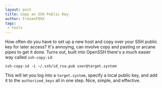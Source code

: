 ```yaml
---
layout: post
title: Copy an SSH Public Key
author: FrozenFOXX
tags:
 - tools
---
```


How often do you have to set up a new host and copy over your SSH public key for later access? It's annoying, can involve copy and pasting or arcane pipes to get it done. Turns out, built into OpenSSH there's a much easier way called `ssh-copy-id`:

```shell
ssh-copy-id -i ~/.ssh/id_rsa.pub user@target.system
```

This will let you log into a `target.system`, specify a local public key, and add it to the `authorized_keys` all in one step. Nice, simple, and effective.
